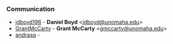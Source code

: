 ### Communication

* [jdboyd196](https://github.com/jdboyd196) -
**Daniel Boyd** &lt;jdboyd@unomaha.edu&gt;
* [GrantMcCarty](https://github.com/GrantMcCarty) -
**Grant McCarty** &lt;gmccarty@unomaha.edu&gt;
* [andrasq](https://github.com/andrasq) -
